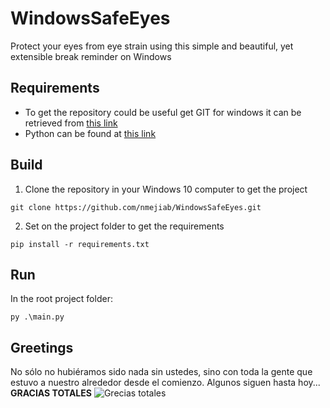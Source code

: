 # WindowsSafeEyes
Protect your eyes from eye strain using this simple and beautiful, yet extensible break reminder on Windows

## Requirements
* To get the repository could be useful get GIT for windows it can be retrieved from [this link](https://git-scm.com/downloads)
* Python can be found at [this link](https://www.python.org)

## Build
1. Clone the repository in your Windows 10 computer to get the project
```
git clone https://github.com/nmejiab/WindowsSafeEyes.git
```
2. Set on the project folder to get the requirements
```
pip install -r requirements.txt
```
## Run
In the root project folder:
```
py .\main.py
```
## Greetings
No sólo no hubiéramos sido nada sin ustedes, sino con toda la gente que estuvo a nuestro alrededor desde el comienzo. Algunos siguen hasta hoy... **GRACIAS TOTALES**
![Grecias totales](https://www.diariodecultura.com.ar/wp-content/uploads/2022/09/werwerwe-1.png)
